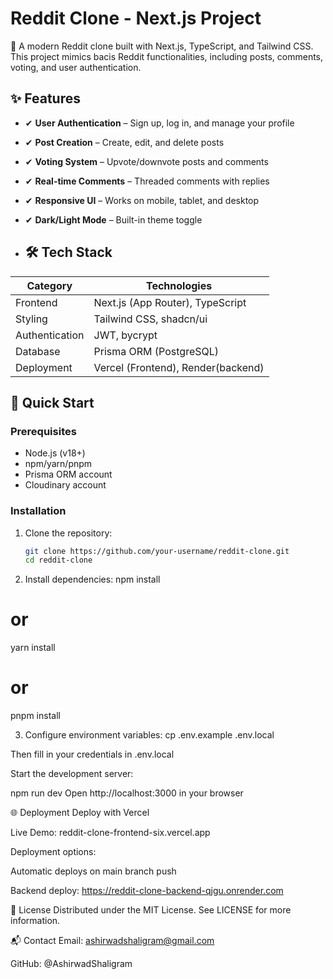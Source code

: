 # Reddit Clone - Next.js Project
🚀 A modern Reddit clone built with Next.js, TypeScript, and Tailwind CSS.
This project mimics bacis Reddit functionalities, including posts, comments, voting, and user authentication.


## ✨ Features

- ✔ **User Authentication** – Sign up, log in, and manage your profile
- ✔ **Post Creation** – Create, edit, and delete posts
- ✔ **Voting System** – Upvote/downvote posts and comments
- ✔ **Real-time Comments** – Threaded comments with replies
- ✔ **Responsive UI** – Works on mobile, tablet, and desktop
- ✔ **Dark/Light Mode** – Built-in theme toggle

- ## 🛠 Tech Stack

| Category       | Technologies                          |
|----------------|---------------------------------------|
| Frontend       | Next.js (App Router), TypeScript      |
| Styling        | Tailwind CSS, shadcn/ui               |
| Authentication | JWT, bycrypt                         |
| Database       | Prisma ORM (PostgreSQL)                 |
| Deployment     | Vercel (Frontend), Render(backend)                               |

## 🚀 Quick Start

### Prerequisites
- Node.js (v18+)
- npm/yarn/pnpm
- Prisma ORM account
- Cloudinary account

### Installation
1. Clone the repository:
   ```bash
   git clone https://github.com/your-username/reddit-clone.git
   cd reddit-clone
   
2. Install dependencies:
npm install
# or
yarn install
# or
pnpm install

3. Configure environment variables:
cp .env.example .env.local

Then fill in your credentials in .env.local

Start the development server:

npm run dev
Open http://localhost:3000 in your browser


🌐 Deployment
Deploy with Vercel

Live Demo: reddit-clone-frontend-six.vercel.app

Deployment options:

Automatic deploys on main branch push

Backend deploy: https://reddit-clone-backend-qjgu.onrender.com

📜 License
Distributed under the MIT License. See LICENSE for more information.

📬 Contact
Email: ashirwadshaligram@gmail.com



GitHub: @AshirwadShaligram

